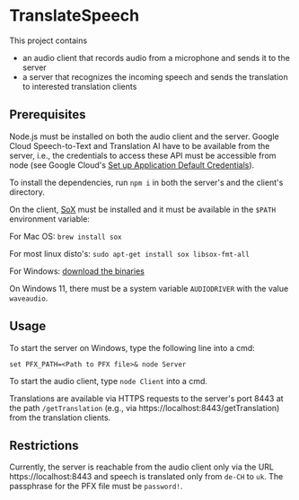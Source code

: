 # TranslateSpeech #
This project contains
- an audio client that records audio from a microphone and sends it to the server
- a server that recognizes the incoming speech and sends the translation to interested translation clients

## Prerequisites ##

Node.js must be installed on both the audio client and the server. Google Cloud Speech-to-Text and Translation AI have to be available from the server, i.e., the credentials to access these API must be accessible from node (see Google Cloud's [Set up Application Default Credentials](https://cloud.google.com/docs/authentication/provide-credentials-adc)).

To install the dependencies, run `npm i` in both the server's and the client's directory.

On the client, [SoX](http://sox.sourceforge.net/) must be installed and it must be available in the `$PATH` environment variable:

For Mac OS:
`brew install sox`

For most linux disto's:
`sudo apt-get install sox libsox-fmt-all`

For Windows:
[download the binaries](http://sourceforge.net/projects/sox/files/latest/download)

On Windows 11, there must be a system variable `AUDIODRIVER` with the value `waveaudio`.

## Usage ##

To start the server on Windows, type the following line into a cmd:

`set PFX_PATH=<Path to PFX file>& node Server`

To start the audio client, type `node Client` into a cmd.

Translations are available via HTTPS requests to the server's port 8443 at the path `/getTranslation` (e.g., via https://localhost:8443/getTranslation) from the translation clients.

## Restrictions ##

Currently, the server is reachable from the audio client only via the URL https://localhost:8443 and speech is translated only from `de-CH` to `uk`. The passphrase for the PFX file must be `password!`.